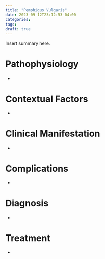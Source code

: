 ```yaml
---
title: "Pemphigus Vulgaris"
date: 2023-09-12T23:12:53-04:00
categories: 
tags:
draft: true
---
```

Insert summary here.

<!--more-->
# Pathophysiology
- 

# Contextual Factors
- 

# Clinical Manifestation
- 

# Complications
- 

# Diagnosis
- 

# Treatment
- 

